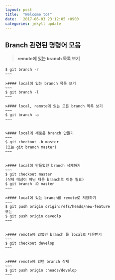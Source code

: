 ```yaml
---
layout: post
title:  "Welcome to!"
date:   2017-06-03 23:12:05 +0900
categories: jekyll update
---
```

Branch 관련된 명령어 모음
-------------
>#### remote에 있는 branch 목록 보기
~~~~
$ git branch -r
~~~

>#### local에 있는 branch 목록 보기
~~~
$ git branch -l
~~~

>#### local, remote에 있는 모든 branch 목록 보기
~~~
$ git branch -a
~~~


>#### local에 새로운 branch 만들기
~~~
$ git checkout -b master
(또는 git branch master)
~~~


>#### local에 만들었던 branch 삭제하기
~~~
$ git checkout master
(삭제 대상이 아닌 다른 branch로 이동 필요)
$ git branch -D master
~~~

>#### local에 있는 branch를 remote로 저장하기
~~~
$ git push origin origin:refs/heads/new-feature
또는
$ git push origin deveolp
~~~


>#### remote에 있었던 branch 를 local로 다운받기
~~~
$ git checkout develop
~~~


>#### remote에 있던 branch 삭제
~~~
$ git push origin :heads/develop
~~~
